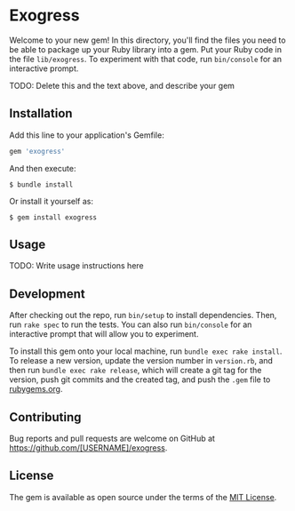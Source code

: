 # Exogress

Welcome to your new gem! In this directory, you'll find the files you need to be able to package up your Ruby library into a gem. Put your Ruby code in the file `lib/exogress`. To experiment with that code, run `bin/console` for an interactive prompt.

TODO: Delete this and the text above, and describe your gem

## Installation

Add this line to your application's Gemfile:

```ruby
gem 'exogress'
```

And then execute:

    $ bundle install

Or install it yourself as:

    $ gem install exogress

## Usage

TODO: Write usage instructions here

## Development

After checking out the repo, run `bin/setup` to install dependencies. Then, run `rake spec` to run the tests. You can also run `bin/console` for an interactive prompt that will allow you to experiment.

To install this gem onto your local machine, run `bundle exec rake install`. To release a new version, update the version number in `version.rb`, and then run `bundle exec rake release`, which will create a git tag for the version, push git commits and the created tag, and push the `.gem` file to [rubygems.org](https://rubygems.org).

## Contributing

Bug reports and pull requests are welcome on GitHub at https://github.com/[USERNAME]/exogress.

## License

The gem is available as open source under the terms of the [MIT License](https://opensource.org/licenses/MIT).
